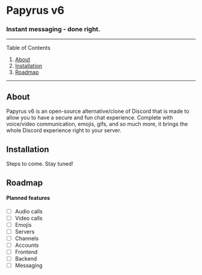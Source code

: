 # Papyrus v6
### Instant messaging - done right.

---------
Table of Contents
1. [About](#about)
2. [Installation](#installation)
3. [Roadmap](#roadmap)
---------

## About
Papyrus v6 is an open-source alternative/clone of Discord that is made to allow you to have a secure and fun chat experience. Complete with voice/video communication, emojis, gifs, and so much more, it brings the whole Discord experience right to your server.

## Installation
Steps to come. Stay tuned!

## Roadmap
#### Planned features
- [ ] Audio calls
- [ ] Video calls
- [ ] Emojis
- [ ] Servers
- [ ] Channels
- [ ] Accounts
- [ ] Frontend
- [ ] Backend
- [ ] Messaging
